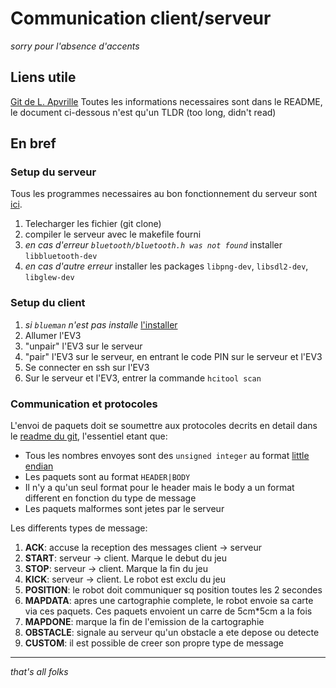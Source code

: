 # Communication client/serveur

*sorry pour l'absence d'accents*

## Liens utile

[Git de L. Apvrille](https://gitlab.eurecom.fr/ludovic.apvrille/OS_Robot_Project_Fall2017/tree/master)
Toutes les informations necessaires sont dans le README, le document ci-dessous n'est qu'un TLDR (too long, didn't read)

## En bref

### Setup du serveur

Tous les programmes necessaires au bon fonctionnement du serveur sont [ici](https://gitlab.eurecom.fr/ludovic.apvrille/OS_Robot_Project_Fall2017/tree/master/server).

1. Telecharger les fichier (git clone)
2. compiler le serveur avec le makefile fourni
3. *en cas d'erreur `bluetooth/bluetooth.h was not found`* installer `libbluetooth-dev`
4. *en cas d'autre erreur* installer les packages `libpng-dev`, `libsdl2-dev`, `libglew-dev`

### Setup du client

1. *si `blueman` n'est pas installe* [l'installer](http://www.ev3dev.org/docs/tutorials/connecting-to-the-internet-via-bluetooth/)
2. Allumer l'EV3
3. "unpair" l'EV3 sur le serveur
4. "pair" l'EV3 sur le serveur, en entrant le code PIN sur le serveur et l'EV3
5. Se connecter en ssh sur l'EV3
6. Sur le serveur et l'EV3, entrer la commande `hcitool scan`

### Communication et protocoles

L'envoi de paquets doit se soumettre aux protocoles decrits en detail dans le [readme du git](https://gitlab.eurecom.fr/ludovic.apvrille/OS_Robot_Project_Fall2017/tree/master), l'essentiel etant que:

+ Tous les nombres envoyes sont des `unsigned integer` au format [little endian](https://fr.wikipedia.org/wiki/Endianness#Little_endian)
+ Les paquets sont au format `HEADER|BODY`
+ Il n'y a qu'un seul format pour le header mais le body a un format different en fonction du type de message
+ Les paquets malformes sont jetes par le serveur

Les differents types de message:
1. **ACK**: accuse la reception des messages client → serveur
2. **START**: serveur → client. Marque le debut du jeu
3. **STOP**: serveur → client. Marque la fin du jeu
4. **KICK**: serveur → client. Le robot est exclu du jeu
5. **POSITION**: le robot doit communiquer sq position toutes les 2 secondes
6. **MAPDATA**: apres une cartographie complete, le robot envoie sa carte via ces paquets. Ces paquets envoient un carre de 5cm*5cm a la fois
7. **MAPDONE**: marque la fin de l'emission de la cartographie
8. **OBSTACLE**: signale au serveur qu'un obstacle a ete depose ou detecte
9. **CUSTOM**: il est possible de creer son propre type de message

---

*that's all folks*

